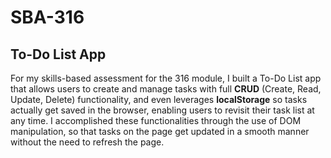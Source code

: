 # SBA-316

## To-Do List App

For my skills-based assessment for the 316 module, I built a To-Do List app that allows users to create and manage tasks with full **CRUD** (Create, Read, Update, Delete) functionality, and even leverages **localStorage** so tasks actually get saved in the browser, enabling users to revisit their task list at any time. I accomplished these functionalities through the use of DOM manipulation, so that tasks on the page get updated in a smooth manner without the need to refresh the page.

